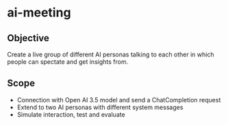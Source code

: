 # ai-meeting

## Objective

Create a live group of different AI personas talking to each other in which people can spectate and get insights from.

## Scope

- Connection with Open AI 3.5 model and send a ChatCompletion request
- Extend to two AI personas with different system messages
- Simulate interaction, test and evaluate
